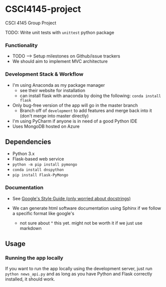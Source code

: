# CSCI4145-project
CSCI 4145 Group Project

TODO: Write unit tests with `unittest` python package

### Functionality
 * TODO --> Setup milestones on Github/issue trackers
 * We should aim to implement MVC architecture

### Development Stack & Workflow
* I'm using Anaconda as my package manager
    * see their website for installation 
    * can install flask with anaconda by doing the following:
    ```conda install flask```
* Only bug-free version of the app will go in the master branch
    * Branch off of ``development`` to add features and merge back into it
    (don't merge into master directly)
* I'm using PyCharm if anyone is in need of a good Python
IDE
* Uses MongoDB hosted on Azure
    
## Dependencies
* Python 3.x
* Flask-based web service
* `python -m pip install pymongo`
* `conda install dnspython`
* `pip install Flask-PyMongo`


### Documentation
* See [Google's Style Guide (only worried about docstrings)](https://sphinxcontrib-napoleon.readthedocs.io/en/latest/example_google.html)

* We can generate html software documentation using Sphinx if we follow a specific format like google's

  * not sure about ^ this yet. might not be worth it if we just use markdown

## Usage

### Running the app locally
If you want to run the app locally using the development
server, just run `python news_api.py` and as long as you 
have Python and Flask correctly installed, it should work.
  

